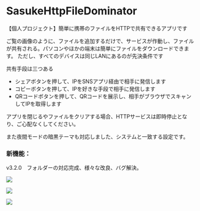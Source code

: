 # SasukeHttpFileDominator

【個人プロジェクト】簡単に携帯のファイルをHTTPで共有できるアプリです


ご覧の画像のように、ファイルを追加するだけで、サービスが作動し、ファイルが共有される。パソコンやほかの端末は簡単にファイルをダウンロードできます。
ただし、すべてのデバイスは同じLANにあるのが先決条件です


共有手段は三つある
 - シェアボタンを押して、IPをSNSアプリ経由で相手に発信します
 - コピーボタンを押して、IPを好きな手段で相手に発信します
 - QRコードボタンを押して、QRコードを展示し、相手がブラウザでスキャンしてIPを取得します
 
 
アプリを閉じるやファイルをクリアする場合、HTTPサービスは即時停止となり、ご心配なくしてください。

また夜間モードの暗黒テーマも対応しました、システムと一致する設定です。





### 新機能：

v3.2.0　フォルダーの対応完成、様々な改良、バグ解決。


![](https://i.ibb.co/fS6XmyJ/TEMP3.jpg)

![](https://i.ibb.co/zVWHxST/TEMP2.jpg)

![](https://i.ibb.co/M2rSPrN/TEMP.jpg)

